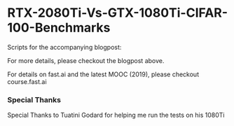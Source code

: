# RTX-2080Ti-Vs-GTX-1080Ti-CIFAR-100-Benchmarks

Scripts for the accompanying blogpost: 

For more details, please checkout the blogpost above.

For details on fast.ai and the latest MOOC (2019), please checkout course.fast.ai

### Special Thanks 

Special Thanks to Tuatini Godard for helping me run the tests on his 1080Ti
